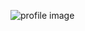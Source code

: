 ![profile image](https://avatars.githubusercontent.com/u/85935083?s=400&u=c7480c7f1bb2c527ad2214ce4bbfe270933db3e0&v=4)
